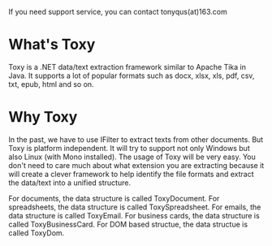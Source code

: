 If you need support service, you can contact tonyqus(at)163.com

What's Toxy
============
Toxy is a .NET data/text extraction framework similar to Apache Tika in Java. It supports a lot of popular formats such as docx, xlsx, xls, pdf, csv, txt, epub, html and so on.

Why Toxy
============
In the past, we have to use IFilter to extract texts from other documents. But Toxy is platform independent. It will try to support not only Windows but also Linux (with Mono installed). The usage of Toxy will be very easy. You don't need to care much about what extension you are extracting because it will create a clever framework to help identify the file formats and extract the data/text into a unified structure. 

For documents, the data structure is called ToxyDocument.
For spreadsheets, the data structure is called ToxySpreadsheet.
For emails, the data structure is called ToxyEmail.
For business cards, the data structure is called ToxyBusinessCard.
For DOM based structue, the data structue is called ToxyDom.
